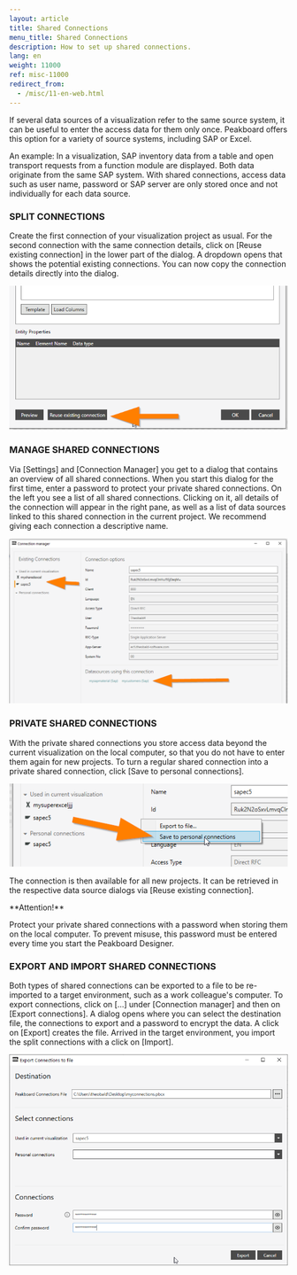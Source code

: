 ```yaml
---
layout: article
title: Shared Connections
menu_title: Shared Connections
description: How to set up shared connections.
lang: en
weight: 11000
ref: misc-11000
redirect_from:
  - /misc/11-en-web.html
---
```


If several data sources of a visualization refer to the same source system, it can be useful to enter the access data for them only once. 
Peakboard offers this option for a variety of source systems, including SAP or Excel.  

An example: In a visualization, SAP inventory data from a table and open transport requests from a function module are displayed. 
Both data originate from the same SAP system. With shared connections, access data such as user name, password or SAP server are only stored once and not individually for each data source.  

### SPLIT CONNECTIONS

Create the first connection of your visualization project as usual. 
For the second connection with the same connection details, click on [Reuse existing connection] in the lower part of the dialog. 
A dropdown opens that shows the potential existing connections. You can now copy the connection details directly into the dialog. 

![shared-connection-01](/assets/images/misc/shared-connection/shared-connection-01.png)

### MANAGE SHARED CONNECTIONS  

Via [Settings] and [Connection Manager] you get to a dialog that contains an overview of all shared connections. 
When you start this dialog for the first time, enter a password to protect your private shared connections. 
On the left you see a list of all shared connections. 
Clicking on it, all details of the connection will appear in the right pane, as well as a list of data sources linked to this shared connection in the current project. 
We recommend giving each connection a descriptive name. 

![shared-connection-02](/assets/images/misc/shared-connection/shared-connection-02.png)

### PRIVATE SHARED CONNECTIONS  

With the private shared connections you store access data beyond the current visualization on the local computer, so that you do not have to enter them again for new projects. 
To turn a regular shared connection into a private shared connection, click [Save to personal connections]. 

![shared-connection-03](/assets/images/misc/shared-connection/shared-connection-03.png)

The connection is then available for all new projects. 
It can be retrieved in the respective data source dialogs via [Reuse existing connection].  

<div class="box-warning" markdown="1">
**Attention!**

Protect your private shared connections with a password when storing them on the local computer. 
To prevent misuse, this password must be entered every time you start the Peakboard Designer.  
</div>

### EXPORT AND IMPORT SHARED CONNECTIONS  

Both types of shared connections can be exported to a file to be re-imported to a target environment, such as a work colleague's computer. 
To export connections, click on [...] under [Connection manager] and then on [Export connections]. 
A dialog opens where you can select the destination file, the connections to export and a password to encrypt the data. 
A click on [Export] creates the file. 
Arrived in the target environment, you import the split connections with a click on [Import].  

![shared-connection-04](/assets/images/misc/shared-connection/shared-connection-04.png)

